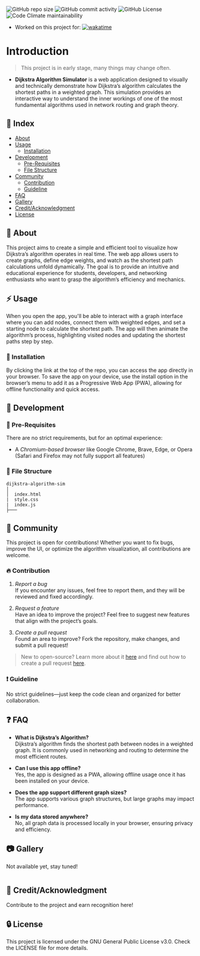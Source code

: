 ![GitHub repo size](https://img.shields.io/github/repo-size/lucAmbr0/dijkstra-algorithm-sim)
![GitHub commit activity](https://img.shields.io/github/commit-activity/t/lucAmbr0/dijkstra-algorithm-sim)
![GitHub License](https://img.shields.io/github/license/lucAmbr0/dijkstra-algorithm-sim)
![Code Climate maintainability](https://img.shields.io/codeclimate/maintainability-percentage/lucAmbr0/dijkstra-algorithm-sim)

* Worked on this project for: <a href="https://wakatime.com/badge/github/lucAmbr0/dijkstra-algorithm-sim"><img src="https://wakatime.com/badge/github/lucAmbr0/dijkstra-algorithm-sim.svg?style=flat" alt="wakatime"></a>

# Introduction
> This project is in early stage, many things may change often.

* **Dijkstra Algorithm Simulator** is a web application designed to visually and technically demonstrate how Dijkstra’s algorithm calculates the shortest paths in a weighted graph. This simulation provides an interactive way to understand the inner workings of one of the most fundamental algorithms used in network routing and graph theory.

## :ledger: Index

* [About](#beginner-about)
* [Usage](#zap-usage)
  - [Installation](#electric_plug-installation)
* [Development](#wrench-development)
  - [Pre-Requisites](#notebook-pre-requisites)
  - [File Structure](#file_folder-file-structure)
* [Community](#cherry_blossom-community)
  - [Contribution](#fire-contribution)
  - [Guideline](#exclamation-guideline)  
* [FAQ](#question-faq)
* [Gallery](#camera-gallery)
* [Credit/Acknowledgment](#star2-creditacknowledgment)
* [License](#lock-license)

##  :beginner: About
This project aims to create a simple and efficient tool to visualize how Dijkstra’s algorithm operates in real time. The web app allows users to create graphs, define edge weights, and watch as the shortest path calculations unfold dynamically. The goal is to provide an intuitive and educational experience for students, developers, and networking enthusiasts who want to grasp the algorithm’s efficiency and mechanics.

## :zap: Usage
When you open the app, you'll be able to interact with a graph interface where you can add nodes, connect them with weighted edges, and set a starting node to calculate the shortest path. The app will then animate the algorithm’s process, highlighting visited nodes and updating the shortest paths step by step.

###  :electric_plug: Installation
By clicking the link at the top of the repo, you can access the app directly in your browser.
To save the app on your device, use the install option in the browser’s menu to add it as a Progressive Web App (PWA), allowing for offline functionality and quick access.

##  :wrench: Development

### :notebook: Pre-Requisites
There are no strict requirements, but for an optimal experience:
* A *Chromium-based browser* like Google Chrome, Brave, Edge, or Opera (Safari and Firefox may not fully support all features)

###  :file_folder: File Structure

```
dijkstra-algorithm-sim
│
│  index.html
|  style.css
|  index.js
├───
```

## :cherry_blossom: Community
This project is open for contributions! Whether you want to fix bugs, improve the UI, or optimize the algorithm visualization, all contributions are welcome.

###  :fire: Contribution

1. *Report a bug* <br>
   If you encounter any issues, feel free to report them, and they will be reviewed and fixed accordingly.

2. *Request a feature* <br>
   Have an idea to improve the project? Feel free to suggest new features that align with the project’s goals.

3. *Create a pull request* <br>
   Found an area to improve? Fork the repository, make changes, and submit a pull request!

> New to open-source? Learn more about it [here](https://www.digitalocean.com/community/tutorial_series/an-introduction-to-open-source) and find out how to create a pull request [here](https://www.digitalocean.com/community/tutorials/how-to-create-a-pull-request-on-github).

### :exclamation: Guideline
No strict guidelines—just keep the code clean and organized for better collaboration.

## :question: FAQ
* **What is Dijkstra’s Algorithm?** <br>
  Dijkstra’s algorithm finds the shortest path between nodes in a weighted graph. It is commonly used in networking and routing to determine the most efficient routes.

* **Can I use this app offline?** <br>
  Yes, the app is designed as a PWA, allowing offline usage once it has been installed on your device.

* **Does the app support different graph sizes?** <br>
  The app supports various graph structures, but large graphs may impact performance.

* **Is my data stored anywhere?** <br>
  No, all graph data is processed locally in your browser, ensuring privacy and efficiency.

##  :camera: Gallery
Not available yet, stay tuned!
<div style="display: flex">
<!-- Placeholder for future screenshots -->
</div>

## :star2: Credit/Acknowledgment
Contribute to the project and earn recognition here!

##  :lock: License
This project is licensed under the GNU General Public License v3.0. Check the LICENSE file for more details.

